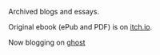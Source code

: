 Archived blogs and essays. 

Original ebook (ePub and PDF) is on [itch.io](https://technicat.itch.io/technicat-on-software).

Now blogging on [ghost](http://philchu.ghost.io/)




